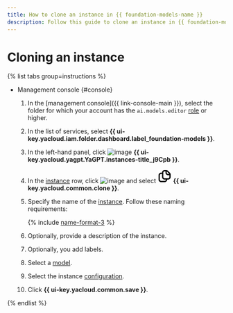 ```yaml
---
title: How to clone an instance in {{ foundation-models-name }}
description: Follow this guide to clone an instance in {{ foundation-models-name }} using the management console.
---
```


# Cloning an instance

{% list tabs group=instructions %}

- Management console {#console}

  1. In the [management console]({{ link-console-main }}), select the folder for which your account has the `ai.models.editor` [role](../../security/index.md#ai-models-editor) or higher.
  1. In the list of services, select **{{ ui-key.yacloud.iam.folder.dashboard.label_foundation-models }}**.
  1. In the left-hand panel, click ![image](../../../_assets/console-icons/server.svg) **{{ ui-key.yacloud.yagpt.YaGPT.instances-title_j9Cpb }}**.
  1. In the [instance](../../concepts/generation/dedicated-instance.md) row, click ![image](../../../_assets/console-icons/ellipsis.svg) and select ![image](../../../_assets/console-icons/files.svg) **{{ ui-key.yacloud.common.clone }}**.
  1. Specify the name of the [instance](../../concepts/generation/dedicated-instance.md). Follow these naming requirements:

      {% include [name-format-3](../../../_includes/name-format-3.md) %}

  1. Optionally, provide a description of the instance.
  1. Optionally, you add labels.
  1. Select a [model](../../concepts/generation/dedicated-instance.md#models).
  1. Select the instance [configuration](../../concepts/generation/dedicated-instance.md#config).
  1. Click **{{ ui-key.yacloud.common.save }}**.

{% endlist %}